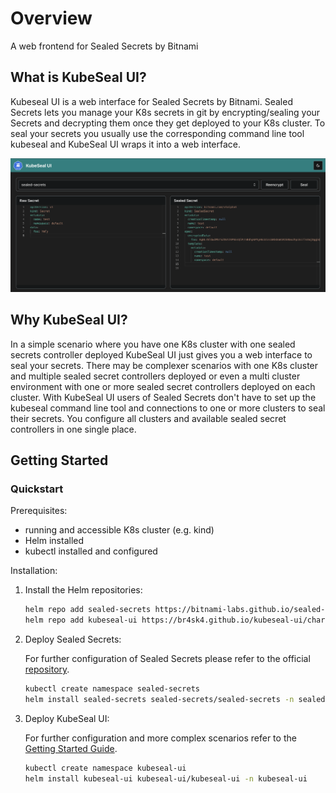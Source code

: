 # Overview

A web frontend for Sealed Secrets by Bitnami

## What is KubeSeal UI?

Kubeseal UI is a web interface for Sealed Secrets by Bitnami. Sealed Secrets lets you manage your K8s secrets in git by
encrypting/sealing your Secrets and decrypting them once they get deployed to your K8s cluster. To seal your secrets you
usually use the corresponding command line tool kubeseal and KubeSeal UI wraps it into a web interface.

![KubeSeal UI](assets/screenshot.png)

## Why KubeSeal UI?

In a simple scenario where you have one K8s cluster with one sealed secrets controller deployed KubeSeal UI just gives
you a web interface to seal your secrets. There may be complexer scenarios with one K8s cluster and multiple sealed
secret controllers deployed or even a multi cluster environment with one or more sealed secret controllers deployed on
each cluster. With KubeSeal UI users of Sealed Secrets don't have to set up the kubeseal command line tool and
connections to one or more clusters to seal their secrets. You configure all clusters and available sealed secret
controllers in one single place.

## Getting Started

### Quickstart

Prerequisites:

- running and accessible K8s cluster (e.g. kind)
- Helm installed
- kubectl installed and configured

Installation:

1. Install the Helm repositories:

    ```bash
    helm repo add sealed-secrets https://bitnami-labs.github.io/sealed-secrets
    helm repo add kubeseal-ui https://br4sk4.github.io/kubeseal-ui/charts
    ```

2. Deploy Sealed Secrets:

    For further configuration of Sealed Secrets please refer to the
    official [repository](https://github.com/bitnami-labs/sealed-secrets).

    ```bash
    kubectl create namespace sealed-secrets
    helm install sealed-secrets sealed-secrets/sealed-secrets -n sealed-secrets
    ```

3. Deploy KubeSeal UI:

    For further configuration and more complex scenarios refer to the [Getting Started Guide](getting-started.md).

    ```bash
    kubectl create namespace kubeseal-ui
    helm install kubeseal-ui kubeseal-ui/kubeseal-ui -n kubeseal-ui
    ```

<br/>
